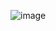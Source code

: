 ![image](https://github.com/DAD609/LeetCode_SQL/assets/67281187/51c8cb3f-a8ef-4446-a6a8-708c4ed5aabe)
